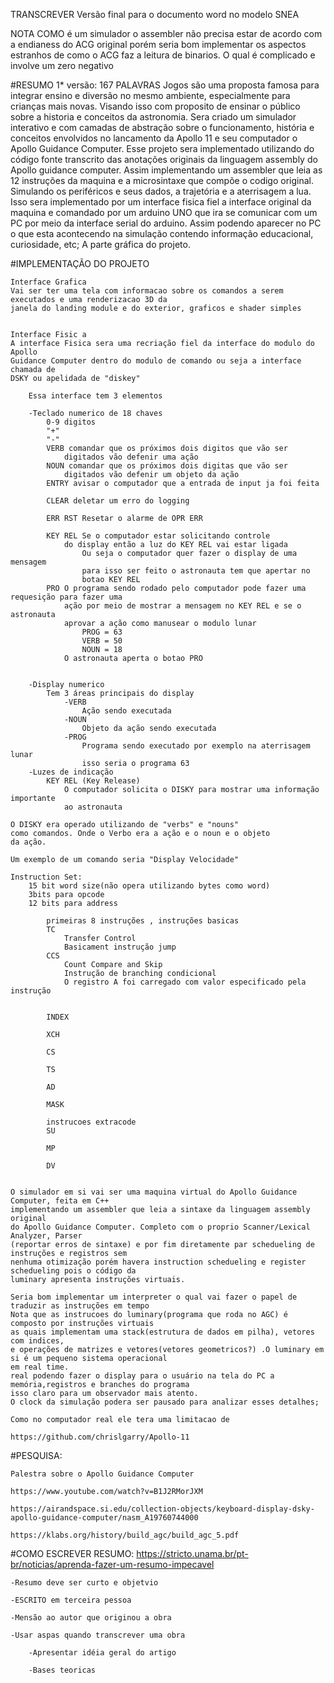 
TRANSCREVER Versão final para o documento word no modelo SNEA


NOTA COMO é um simulador o assembler não precisa estar de acordo com 
a endianess do ACG original porém seria bom implementar os aspectos estranhos
de como o ACG faz a leitura de binarios. O qual é complicado e involve um zero negativo 

#RESUMO 1* versão: 167 PALAVRAS
	Jogos são uma proposta famosa para integrar ensino e diversão no mesmo
	ambiente, especialmente para crianças mais novas. Visando isso com 
	proposito de ensinar o público sobre a historia e conceitos da 
	astronomia. Sera criado um simulador interativo e com camadas de 
	abstração sobre o funcionamento, história e conceitos envolvidos
	no lancamento da Apollo 11 e seu computador o Apollo Guidance Computer.
	Esse projeto sera implementado utilizando do código fonte 
	transcrito das anotações originais da linguagem assembly do Apollo 
	guidance computer. Assim implementando um assembler que leia 
	as 12 instruções da maquina e a microsintaxe que compõe o 
	codigo original. Simulando os periféricos e seus dados, a trajetória
	e a aterrisagem a lua. Isso sera implementado por um interface fisica
	fiel a interface original da maquina e comandado por um arduino UNO
	que ira se comunicar com um PC por meio da interface serial do 
	arduino. Assim podendo aparecer no PC o que esta acontecendo na simulação 
	contendo informação educacional, curiosidade, etc; A parte gráfica
	do projeto.
  
	
#IMPLEMENTAÇÃO DO PROJETO
	
	Interface Grafica
	Vai ser ter uma tela com informacao sobre os comandos a serem executados e uma renderizacao 3D da
	janela do landing module e do exterior, graficos e shader simples
	
	
	Interface Fisic	a
	A interface Fisica sera uma recriação fiel da interface do modulo do Apollo
	Guidance Computer dentro do modulo de comando ou seja a interface chamada de
	DSKY ou apelidada de "diskey"
	
		Essa interface tem 3 elementos 
		
		-Teclado numerico de 18 chaves	
			0-9 digitos	
			"+" 
			"-"
			VERB comandar que os próximos dois digitos que vão ser	
				digitados vão defenir uma ação
			NOUN comandar que os próximos dois digitas que vão ser
				digitados vão defenir um objeto da ação
			ENTRY avisar o computador que a entrada de input ja foi feita
			
			CLEAR deletar um erro do logging
			
			ERR RST Resetar o alarme de OPR ERR
			
			KEY REL Se o computador estar solicitando controle
				do display então a luz do KEY REL vai estar ligada			
					Ou seja o computador quer fazer o display de uma mensagem
					para isso ser feito o astronauta tem que apertar no 
					botao KEY REL
			PRO O programa sendo rodado pelo computador pode fazer uma requesição para fazer uma 
				ação por meio de mostrar a mensagem no KEY REL e se o astronauta 
				aprovar a ação como manusear o modulo lunar 
					PROG = 63
					VERB = 50
					NOUN = 18
				O astronauta aperta o botao PRO	

	
		-Display numerico
			Tem 3 áreas principais do display
				-VERB
					Ação sendo executada
				-NOUN
					Objeto da ação sendo executada
				-PROG	
					Programa sendo executado por exemplo na aterrisagem lunar
					isso seria o programa 63
		-Luzes de indicação
			KEY REL (Key Release) 
				O computador solicita o DISKY para mostrar uma informação importante
				ao astronauta
	
	O DISKY era operado utilizando de "verbs" e "nouns"
	como comandos. Onde o Verbo era a ação e o noun e o objeto
	da ação.
	
	Um exemplo de um comando seria "Display Velocidade"
	 
	Instruction Set:
		15 bit word size(não opera utilizando bytes como word)
		3bits para opcode
		12 bits para address
			
			primeiras 8 instruções , instruções basicas
			TC
				Transfer Control
				Basicament instrução jump
			CCS
				Count Compare and Skip
				Instrução de branching condicional
				O registro A foi carregado com valor especificado pela instrução
				
		
			INDEX
	
			XCH
		
			CS
	
			TS
	
			AD
			
			MASK
			
			instrucoes extracode
			SU
			
			MP
			
			DV
			

	O simulador em si vai ser uma maquina virtual do Apollo Guidance Computer, feita em C++
	implementando um assembler que leia a sintaxe da linguagem assembly original 
	do Apollo Guidance Computer. Completo com o proprio Scanner/Lexical Analyzer, Parser
	(reportar erros de sintaxe) e por fim diretamente par schedueling de instruções e registros sem 
	nenhuma otimização porém havera instruction schedueling e register schedueling pois o código da
	luminary apresenta instruções virtuais.
	
	Seria bom implementar um interpreter o qual vai fazer o papel de traduzir as instruções em tempo
	Nota que as instrucoes do luminary(programa que roda no AGC) é composto por instruções virtuais
	as quais implementam uma stack(estrutura de dados em pilha), vetores com indices,
	e operações de matrizes e vetores(vetores geometricos?) .O luminary em si é um pequeno sistema operacional
	em real time. 
	real podendo fazer o display para o usuário na tela do PC a memória,registros e branches do programa
	isso claro para um observador mais atento.
	O clock da simulação podera ser pausado para analizar esses detalhes;
	
	Como no computador real ele tera uma limitacao de 

	https://github.com/chrislgarry/Apollo-11
	


#PESQUISA:
	
	Palestra sobre o Apollo Guidance Computer
	
	https://www.youtube.com/watch?v=B1J2RMorJXM
	
	https://airandspace.si.edu/collection-objects/keyboard-display-dsky-apollo-guidance-computer/nasm_A19760744000	

	https://klabs.org/history/build_agc/build_agc_5.pdf
	
#COMO ESCREVER RESUMO:
	https://stricto.unama.br/pt-br/noticias/aprenda-fazer-um-resumo-impecavel
	
	-Resumo deve ser curto e objetvio
		
	-ESCRITO em terceira pessoa

	-Mensão ao autor que originou a obra
	
	-Usar aspas quando transcrever uma obra	
	
		-Apresentar idéia geral do artigo
		
		-Bases teoricas
